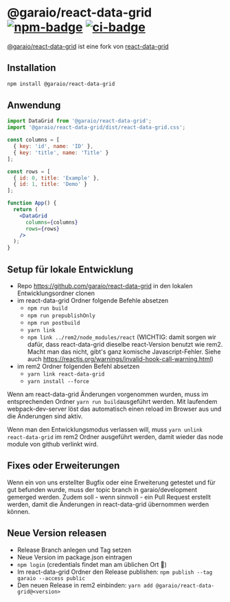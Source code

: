 # @garaio/react-data-grid [![npm-badge]][npm-url] [![ci-badge]][ci-url]

[npm-badge]: https://img.shields.io/npm/v/react-data-grid
[npm-url]: https://www.npmjs.com/package/@garaio/react-data-grid
[ci-badge]: https://github.com/adazzle/react-data-grid/workflows/CI/badge.svg
[ci-url]: https://github.com/adazzle/react-data-grid/actions?query=workflow%3ACI

[@garaio/react-data-grid](https://www.npmjs.com/package/@garaio/react-data-grid) ist eine fork von [react-data-grid](https://www.npmjs.com/package/react-data-grid)

## Installation

```sh
npm install @garaio/react-data-grid
```

## Anwendung

```jsx
import DataGrid from '@garaio/react-data-grid';
import '@garaio/react-data-grid/dist/react-data-grid.css';

const columns = [
  { key: 'id', name: 'ID' },
  { key: 'title', name: 'Title' }
];

const rows = [
  { id: 0, title: 'Example' },
  { id: 1, title: 'Demo' }
];

function App() {
  return (
    <DataGrid
      columns={columns}
      rows={rows}
    />
  );
}
```

## Setup für lokale Entwicklung

- Repo <https://github.com/garaio/react-data-grid> in den lokalen Entwicklungsordner clonen
- im react-data-grid Ordner folgende Befehle absetzen
  - ```npm run build```
  - ```npm run prepublishOnly```
  - ```npm run postbuild```
  - ```yarn link```
  - ```npm link ../rem2/node_modules/react``` (WICHTIG: damit sorgen wir dafür, dass react-data-grid dieselbe react-Version benutzt wie rem2. Macht man das nicht, gibt's ganz komische Javascript-Fehler. Siehe auch <https://reactjs.org/warnings/invalid-hook-call-warning.html>)
- im rem2 Ordner folgenden Befehl absetzen
  - ```yarn link react-data-grid```
  - ```yarn install --force```

Wenn am react-data-grid Änderungen vorgenommen wurden, muss im entsprechenden Ordner ```yarn run build```ausgeführt werden. Mit laufendem webpack-dev-server löst das automatisch einen reload im Browser aus und die Änderungen sind aktiv.

Wenn man den Entwicklungsmodus verlassen will, muss ```yarn unlink react-data-grid``` im rem2 Ordner ausgeführt werden, damit wieder das node module von github verlinkt wird.

## Fixes oder Erweiterungen

Wenn ein von uns erstellter Bugfix oder eine Erweiterung getestet und für gut befunden wurde, muss der topic branch in garaio/development gemerged werden. Zudem soll - wenn sinnvoll - ein Pull Request erstellt werden, damit die Änderungen in react-data-grid übernommen werden können.

## Neue Version releasen

- Release Branch anlegen und Tag setzen
- Neue Version im package.json eintragen
- ```npm login``` (credentials findet man am üblichen Ort 🙂)
- Im react-data-grid Ordner den Release publishen: ```npm publish --tag garaio --access public```
- Den neuen Release in rem2 einbinden: ```yarn add @garaio/react-data-grid@<version>```
